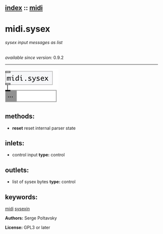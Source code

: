 [index](index.html) :: [midi](category_midi.html)
---

# midi.sysex

###### sysex input messages as list

*available since version:* 0.9.2

---




[![example](../examples/img/midi.sysex.jpg)](../examples/pd/midi.sysex.pd)





## methods:

* **reset**
reset internal parser state<br>






## inlets:

* control input 
__type:__ control<br>



## outlets:

* list of sysex bytes
__type:__ control<br>



## keywords:

[midi](keywords/midi.html)
[sysexin](keywords/sysexin.html)






**Authors:** Serge Poltavsky




**License:** GPL3 or later






